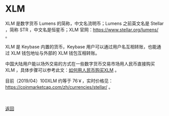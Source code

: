# XLM

XLM 是数字货币 Lumens 的简称，中文名流明币；Lumens 之前英文名是 Stellar ，简称 STR ，中文名是恒星币；XLM 官网：<a href="https://www.stellar.org/lumens/">https://www.stellar.org/lumens/</a> 。

XLM 是 Keybase 内置的货币，Keybase 用户可以通过用户名互相转账，也能通过 XLM 钱包地址与外部的 XLM 钱包互相转账。

中国大陆用户能以场外交易的方式在一些数字货币交易市场用人民币直接购买 XLM ，具体步骤可以参考此文：<a href="https://github.com/outlinrs/outlinrs.github.io/blob/master/buyxlm.md">如何用人民币购买XLM</a> 。

目前（2019/04）100XLM 约等于 76￥，实时价格见：<a href="https://coinmarketcap.com/zh/currencies/stellar/">https://coinmarketcap.com/zh/currencies/stellar/</a> 。

<br><br><a href="https://outlinrs.github.io/stablekey.html">返回</a>
